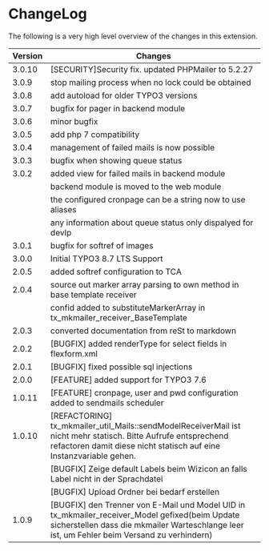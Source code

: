 ChangeLog
=========

The following is a very high level overview of the changes in this extension.

|Version|Changes|
|-------|-------|
|3.0.10|[SECURITY]Security fix. updated PHPMailer to 5.2.27|
|3.0.9|stop mailing process when no lock could be obtained|
|3.0.8|add autoload for older TYPO3 versions|
|3.0.7|bugfix for pager in backend module|
|3.0.6|minor bugfix|
|3.0.5|add php 7 compatibility|
|3.0.4|management of failed mails is now possible|
|3.0.3|bugfix when showing queue status|
|3.0.2|added view for failed mails in backend module|
||backend module is moved to the web module|
||the configured cronpage can be a string now to use aliases|
||any information about queue status only dispalyed for devIp|
|3.0.1|bugfix for softref of images|
|3.0.0|Initial TYPO3 8.7 LTS Support|
|2.0.5|added softref configuration to TCA|
|2.0.4|source out marker array parsing to own method in base template receiver|
||confid added to substituteMarkerArray in tx_mkmailer_receiver_BaseTemplate|
|2.0.3|converted documentation from reSt to markdown|
|2.0.2|[BUGFIX] added renderType for select fields in flexform.xml|
|2.0.1|[BUGFIX] fixed possible sql injections|
|2.0.0|[FEATURE] added support for TYPO3 7.6|
|1.0.11|[FEATURE] cronpage, user and pwd configuration added to sendmails scheduler|
|1.0.10|[REFACTORING] tx\_mkmailer\_util\_Mails::sendModelReceiverMail ist nicht mehr statisch. Bitte Aufrufe entsprechend refactoren damit diese nicht statisch auf eine Instanzvariable gehen.|
||[BUGFIX] Zeige default Labels beim Wizicon an falls Label nicht in der Sprachdatei|
||[BUGFIX] Upload Ordner bei bedarf erstellen|
|1.0.9|[BUGFIX] den Trenner von E-Mail und Model UID in tx\_mkmailer\_receiver\_Model gefixed(beim Update sicherstellen dass die mkmailer Warteschlange leer ist, um Fehler beim Versand zu verhindern)|


